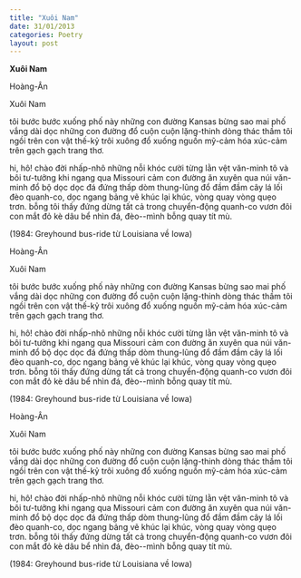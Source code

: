 ```yaml
---
title: "Xuôi Nam"
date: 31/01/2013
categories: Poetry
layout: post
---
```


**Xuôi Nam**

Hoàng-Ân

Xuôi Nam


tôi bước bước xuống phố này
những con đường Kansas bừng sao mai
phố vắng dài dọc những con đường
đổ cuộn cuộn lặng-thinh dòng thác thầm
tôi ngồi trên con vật thế-kỷ
trôi xuông đổ xuống nguồn
mỹ-cảm hóa xúc-cảm
trên gạch gạch trang thơ.

hi, hô!
chào đời nhấp-nhô những nỗi khóc cười
từng lằn vệt văn-minh tô và bôi tư-tưởng
khi ngang qua Missouri
cảm con đường ăn xuyên qua núi
văn-minh đổ bộ
dọc dọc đá đứng thấp dòm
thung-lũng đổ đầm đầm cây lá
lối đèo quanh-co, dọc ngang bảng vẽ
khúc lại khúc, vòng quay vòng quẹo trơn.
bỗng tôi thấy đứng dừng tất cả
trong chuyển-động quanh-co
vươn đôi con mắt đỏ kè dâu bể
nhìn đá, đèo--mình bỗng quay tít mù.


(1984: Greyhound bus-ride từ Louisiana về Iowa)

Hoàng-Ân

Xuôi Nam


tôi bước bước xuống phố này
những con đường Kansas bừng sao mai
phố vắng dài dọc những con đường
đổ cuộn cuộn lặng-thinh dòng thác thầm
tôi ngồi trên con vật thế-kỷ
trôi xuông đổ xuống nguồn
mỹ-cảm hóa xúc-cảm
trên gạch gạch trang thơ.

hi, hô!
chào đời nhấp-nhô những nỗi khóc cười
từng lằn vệt văn-minh tô và bôi tư-tưởng
khi ngang qua Missouri
cảm con đường ăn xuyên qua núi
văn-minh đổ bộ
dọc dọc đá đứng thấp dòm
thung-lũng đổ đầm đầm cây lá
lối đèo quanh-co, dọc ngang bảng vẽ
khúc lại khúc, vòng quay vòng quẹo trơn.
bỗng tôi thấy đứng dừng tất cả
trong chuyển-động quanh-co
vươn đôi con mắt đỏ kè dâu bể
nhìn đá, đèo--mình bỗng quay tít mù.


(1984: Greyhound bus-ride từ Louisiana về Iowa)

Hoàng-Ân

Xuôi Nam


tôi bước bước xuống phố này
những con đường Kansas bừng sao mai
phố vắng dài dọc những con đường
đổ cuộn cuộn lặng-thinh dòng thác thầm
tôi ngồi trên con vật thế-kỷ
trôi xuông đổ xuống nguồn
mỹ-cảm hóa xúc-cảm
trên gạch gạch trang thơ.

hi, hô!
chào đời nhấp-nhô những nỗi khóc cười
từng lằn vệt văn-minh tô và bôi tư-tưởng
khi ngang qua Missouri
cảm con đường ăn xuyên qua núi
văn-minh đổ bộ
dọc dọc đá đứng thấp dòm
thung-lũng đổ đầm đầm cây lá
lối đèo quanh-co, dọc ngang bảng vẽ
khúc lại khúc, vòng quay vòng quẹo trơn.
bỗng tôi thấy đứng dừng tất cả
trong chuyển-động quanh-co
vươn đôi con mắt đỏ kè dâu bể
nhìn đá, đèo--mình bỗng quay tít mù.


(1984: Greyhound bus-ride từ Louisiana về Iowa)
